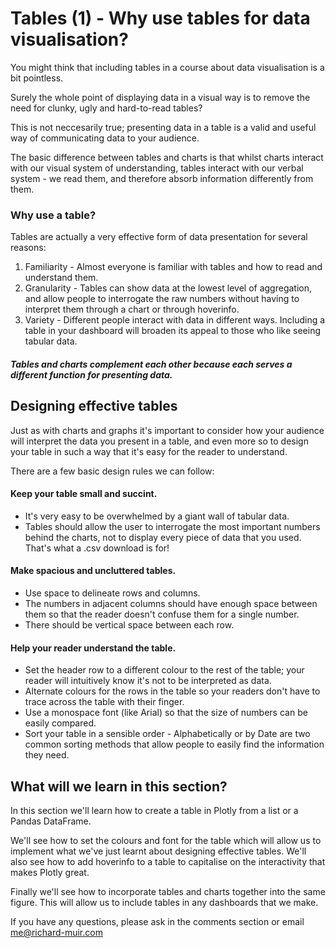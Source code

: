 
# Tables (1) - Why use tables for data visualisation?

You might think that including tables in a course about data visualisation is a bit pointless.

Surely the whole point of displaying data in a visual way is to remove the need for clunky, ugly and hard-to-read tables?

This is not neccesarily true; presenting data in a table is a valid and useful way of communicating data to your audience.

The basic difference between tables and charts is that whilst charts interact with our visual system of understanding, tables interact with our verbal system - we read them, and therefore absorb information differently from them.

### Why use a table?

Tables are actually a very effective form of data presentation for several reasons:
1. Familiarity - Almost everyone is familiar with tables and how to read and understand them. 
2. Granularity - Tables can show data at the lowest level of aggregation, and allow people to interrogate the raw numbers without having to interpret them through a chart or through hoverinfo.
3. Variety - Different people interact with data in different ways. Including a table in your dashboard will broaden its appeal to those who like seeing tabular data.

##### Tables and charts complement each other because each serves a different function for presenting data.

## Designing effective tables

Just as with charts and graphs it's important to consider how your audience will interpret the data you present in a table, and even more so to design your table in such a way that it's easy for the reader to understand.

There are a few basic design rules we can follow:

#### Keep your table small and succint.

- It's very easy to be overwhelmed by a giant wall of tabular data. 
- Tables should allow the user to interrogate the most important numbers behind the charts, not to display every piece of data that you used. That's what a .csv download is for!

#### Make spacious and uncluttered tables.
- Use space to delineate rows and columns. 
- The numbers in adjacent columns should have enough space between them so that the reader doesn't confuse them for a single number. 
- There should be vertical space between each row. 

#### Help your reader understand the table.

- Set the header row to a different colour to the rest of the table; your reader will intuitively know it's not to be interpreted as data.   
- Alternate colours for the rows in the table so your readers don't have to trace across the table with their finger.   
- Use a monospace font (like Arial) so that the size of numbers can be easily compared.
- Sort your table in a sensible order - Alphabetically or by Date are two common sorting methods that allow people to easily find the information they need.

## What will we learn in this section?

In this section we'll learn how to create a table in Plotly from a list or a Pandas DataFrame.

We'll see how to set the colours and font for the table which will allow us to implement what we've just learnt about designing effective tables. We'll also see how to add hoverinfo to a table to capitalise on the interactivity that makes Plotly great.

Finally we'll see how to incorporate tables and charts together into the same figure. This will allow us to include tables in any dashboards that we make.

If you have any questions, please ask in the comments section or email <a href="mailto:me@richard-muir.com">me@richard-muir.com</a>